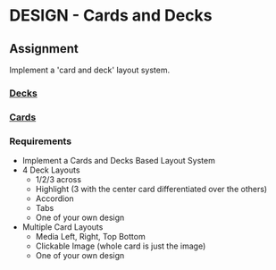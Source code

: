 # DESIGN - Cards and Decks

## Assignment
Implement a 'card and deck' layout system.

### [Decks](./decks/)
### [Cards](./cards/)

### Requirements
* Implement a Cards and Decks Based Layout System
* 4 Deck Layouts
  * 1/2/3 across
  * Highlight (3 with the center card differentiated over the others)
  * Accordion
  * Tabs
  * One of your own design
* Multiple Card Layouts
  * Media Left, Right, Top Bottom
  * Clickable Image (whole card is just the image)
  * One of your own design
